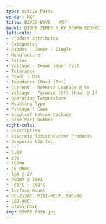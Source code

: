 ```yaml
---
type: Active Parts
vendor: NXP
title: BZV55-B5V6　　NXP
model: DIODE ZENER 5.6V 500MW SOD80C
left-cols:
- Product Attributes
- Categories
- Diodes - Zener - Single
- Manufacturer
- Series
- Voltage - Zener (Nom) (Vz)
- Tolerance
- Power - Max
- Impedance (Max) (Zzt)
- Current - Reverse Leakage @ Vr
- Voltage - Forward (Vf) (Max) @ If
- Operating Temperature
- Mounting Type
- Package / Case
- Supplier Device Package
- Base Part Number
right-cols:
- Description
- Discrete Semiconductor Products
- Nexperia USA Inc.
- '-'
- 5.6V
- ±2%
- 500mW
- 40 Ohms
- 1µA @ 2V
- 900mV @ 10mA
- -65°C ~ 200°C
- Surface Mount
- DO-213AC, MINI-MELF, SOD-80
- SOD-80C
- BZV55-B5V6
img: BZV55-B5V6.jpg
---
```

